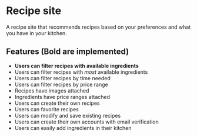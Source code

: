 # Recipe site

A recipe site that recommends recipes based on your preferences and what you have in your kitchen.

## Features (Bold are implemented)

* **Users can filter recipes with available ingredients**
* Users can filter recipes with *most* available ingredients
* Users can filter recipes by time needed
* Users can filter recipes by price range
* Recipes have images attached
* Ingredients have price ranges attached
* Users can create their own recipes
* Users can favorite recipes
* Users can modify and save existing recipes
* Users can create their own accounts with email verification
* Users can easily add ingredients in their kitchen